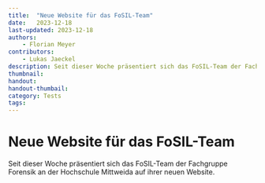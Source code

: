 ```yaml
---
title:  "Neue Website für das FoSIL-Team"
date:   2023-12-18
last-updated: 2023-12-18
authors: 
    - Florian Meyer
contributors: 
    - Lukas Jaeckel
description: Seit dieser Woche präsentiert sich das FoSIL-Team der Fachgruppe Forensik an der Hochschule Mittweida auf ihrer neuen Website.
thumbnail:
handout:
handout-thumbail:
category: Tests
tags:
---
```


# Neue Website für das FoSIL-Team

Seit dieser Woche präsentiert sich das FoSIL-Team der Fachgruppe Forensik an der Hochschule Mittweida auf ihrer neuen Website. 